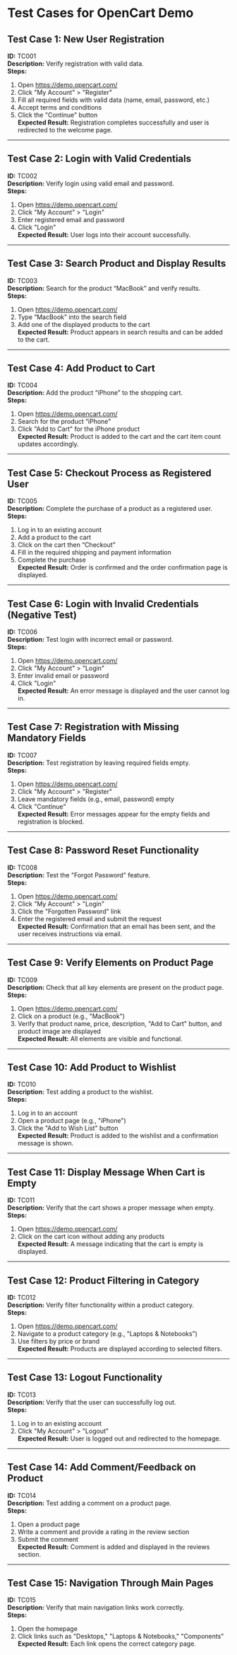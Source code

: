 # Test Cases for OpenCart Demo

## Test Case 1: New User Registration

**ID:** TC001  
**Description:** Verify registration with valid data.  
**Steps:**

1. Open https://demo.opencart.com/
2. Click "My Account" > "Register"
3. Fill all required fields with valid data (name, email, password, etc.)
4. Accept terms and conditions
5. Click the "Continue" button  
   **Expected Result:** Registration completes successfully and user is redirected to the welcome page.

---

## Test Case 2: Login with Valid Credentials

**ID:** TC002  
**Description:** Verify login using valid email and password.  
**Steps:**

1. Open https://demo.opencart.com/
2. Click "My Account" > "Login"
3. Enter registered email and password
4. Click "Login"  
   **Expected Result:** User logs into their account successfully.

---

## Test Case 3: Search Product and Display Results

**ID:** TC003  
**Description:** Search for the product “MacBook” and verify results.  
**Steps:**

1. Open https://demo.opencart.com/
2. Type “MacBook” into the search field
3. Add one of the displayed products to the cart  
   **Expected Result:** Product appears in search results and can be added to the cart.

---

## Test Case 4: Add Product to Cart

**ID:** TC004  
**Description:** Add the product “iPhone” to the shopping cart.  
**Steps:**

1. Open https://demo.opencart.com/
2. Search for the product “iPhone”
3. Click "Add to Cart" for the iPhone product  
   **Expected Result:** Product is added to the cart and the cart item count updates accordingly.

---

## Test Case 5: Checkout Process as Registered User

**ID:** TC005  
**Description:** Complete the purchase of a product as a registered user.  
**Steps:**

1. Log in to an existing account
2. Add a product to the cart
3. Click on the cart then “Checkout”
4. Fill in the required shipping and payment information
5. Complete the purchase  
   **Expected Result:** Order is confirmed and the order confirmation page is displayed.

---

## Test Case 6: Login with Invalid Credentials (Negative Test)

**ID:** TC006  
**Description:** Test login with incorrect email or password.  
**Steps:**

1. Open https://demo.opencart.com/
2. Click "My Account" > "Login"
3. Enter invalid email or password
4. Click "Login"  
   **Expected Result:** An error message is displayed and the user cannot log in.

---

## Test Case 7: Registration with Missing Mandatory Fields

**ID:** TC007  
**Description:** Test registration by leaving required fields empty.  
**Steps:**

1. Open https://demo.opencart.com/
2. Click "My Account" > "Register"
3. Leave mandatory fields (e.g., email, password) empty
4. Click "Continue"  
   **Expected Result:** Error messages appear for the empty fields and registration is blocked.

---

## Test Case 8: Password Reset Functionality

**ID:** TC008  
**Description:** Test the "Forgot Password" feature.  
**Steps:**

1. Open https://demo.opencart.com/
2. Click "My Account" > "Login"
3. Click the "Forgotten Password" link
4. Enter the registered email and submit the request  
   **Expected Result:** Confirmation that an email has been sent, and the user receives instructions via email.

---

## Test Case 9: Verify Elements on Product Page

**ID:** TC009  
**Description:** Check that all key elements are present on the product page.  
**Steps:**

1. Open https://demo.opencart.com/
2. Click on a product (e.g., "MacBook")
3. Verify that product name, price, description, "Add to Cart" button, and product image are displayed  
   **Expected Result:** All elements are visible and functional.

---

## Test Case 10: Add Product to Wishlist

**ID:** TC010  
**Description:** Test adding a product to the wishlist.  
**Steps:**

1. Log in to an account
2. Open a product page (e.g., "iPhone")
3. Click the "Add to Wish List" button  
   **Expected Result:** Product is added to the wishlist and a confirmation message is shown.

---

## Test Case 11: Display Message When Cart is Empty

**ID:** TC011  
**Description:** Verify that the cart shows a proper message when empty.  
**Steps:**

1. Open https://demo.opencart.com/
2. Click on the cart icon without adding any products  
   **Expected Result:** A message indicating that the cart is empty is displayed.

---

## Test Case 12: Product Filtering in Category

**ID:** TC012  
**Description:** Verify filter functionality within a product category.  
**Steps:**

1. Open https://demo.opencart.com/
2. Navigate to a product category (e.g., "Laptops & Notebooks")
3. Use filters by price or brand  
   **Expected Result:** Products are displayed according to selected filters.

---

## Test Case 13: Logout Functionality

**ID:** TC013  
**Description:** Verify that the user can successfully log out.  
**Steps:**

1. Log in to an existing account
2. Click "My Account" > "Logout"  
   **Expected Result:** User is logged out and redirected to the homepage.

---

## Test Case 14: Add Comment/Feedback on Product

**ID:** TC014  
**Description:** Test adding a comment on a product page.  
**Steps:**

1. Open a product page
2. Write a comment and provide a rating in the review section
3. Submit the comment  
   **Expected Result:** Comment is added and displayed in the reviews section.

---

## Test Case 15: Navigation Through Main Pages

**ID:** TC015  
**Description:** Verify that main navigation links work correctly.  
**Steps:**

1. Open the homepage
2. Click links such as "Desktops," "Laptops & Notebooks," "Components"  
   **Expected Result:** Each link opens the correct category page.
